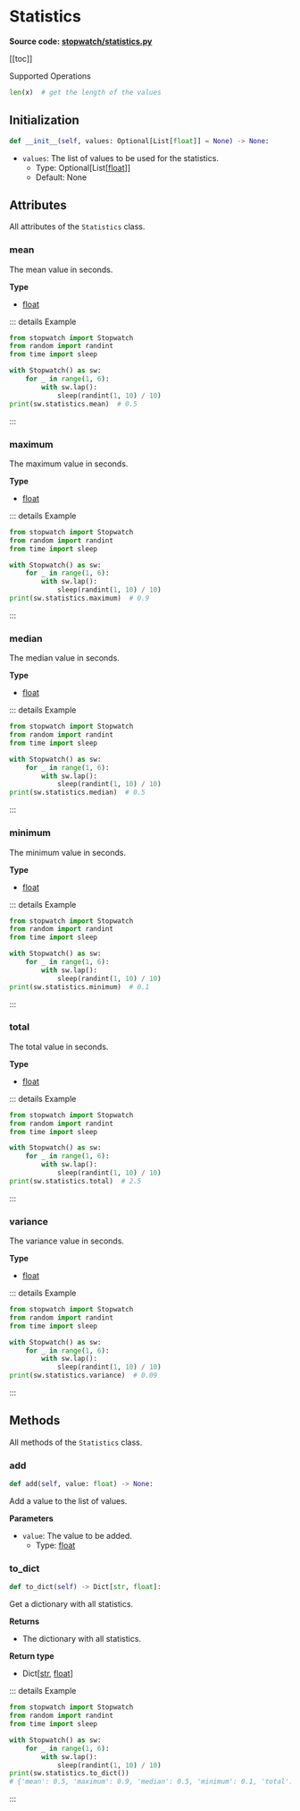 # Statistics

**Source code: [stopwatch/statistics.py](https://github.com/devRMA/python-stopwatch2/blob/main/stopwatch/statistics.py)**

[[toc]]

Supported Operations

```python
len(x)  # get the length of the values
```

## Initialization

```python
def __init__(self, values: Optional[List[float]] = None) -> None:
```

- `values`: The list of values to be used for the statistics.
  - Type: Optional[List[[float](https://docs.python.org/3/library/functions.html#float)]]
  - Default: None

## Attributes

All attributes of the `Statistics` class.

### mean

The mean value in seconds.

**Type**

- [float](https://docs.python.org/3/library/functions.html#float)

::: details Example

```python
from stopwatch import Stopwatch
from random import randint
from time import sleep

with Stopwatch() as sw:
    for _ in range(1, 6):
        with sw.lap():
            sleep(randint(1, 10) / 10)
print(sw.statistics.mean)  # 0.5
```

:::

### maximum

The maximum value in seconds.

**Type**

- [float](https://docs.python.org/3/library/functions.html#float)

::: details Example

```python
from stopwatch import Stopwatch
from random import randint
from time import sleep

with Stopwatch() as sw:
    for _ in range(1, 6):
        with sw.lap():
            sleep(randint(1, 10) / 10)
print(sw.statistics.maximum)  # 0.9
```

:::

### median

The median value in seconds.

**Type**

- [float](https://docs.python.org/3/library/functions.html#float)

::: details Example

```python
from stopwatch import Stopwatch
from random import randint
from time import sleep

with Stopwatch() as sw:
    for _ in range(1, 6):
        with sw.lap():
            sleep(randint(1, 10) / 10)
print(sw.statistics.median)  # 0.5
```

:::

### minimum

The minimum value in seconds.

**Type**

- [float](https://docs.python.org/3/library/functions.html#float)

::: details Example

```python
from stopwatch import Stopwatch
from random import randint
from time import sleep

with Stopwatch() as sw:
    for _ in range(1, 6):
        with sw.lap():
            sleep(randint(1, 10) / 10)
print(sw.statistics.minimum)  # 0.1
```

:::

### total

The total value in seconds.

**Type**

- [float](https://docs.python.org/3/library/functions.html#float)

::: details Example

```python
from stopwatch import Stopwatch
from random import randint
from time import sleep

with Stopwatch() as sw:
    for _ in range(1, 6):
        with sw.lap():
            sleep(randint(1, 10) / 10)
print(sw.statistics.total)  # 2.5
```

:::

### variance

The variance value in seconds.

**Type**

- [float](https://docs.python.org/3/library/functions.html#float)

::: details Example

```python
from stopwatch import Stopwatch
from random import randint
from time import sleep

with Stopwatch() as sw:
    for _ in range(1, 6):
        with sw.lap():
            sleep(randint(1, 10) / 10)
print(sw.statistics.variance)  # 0.09
```

:::

## Methods

All methods of the `Statistics` class.

### add

```py
def add(self, value: float) -> None:
```

Add a value to the list of values.

**Parameters**

- `value`: The value to be added.
  - Type: [float](https://docs.python.org/3/library/functions.html#float)

### to_dict

```py
def to_dict(self) -> Dict[str, float]:
```

Get a dictionary with all statistics.

**Returns**

- The dictionary with all statistics.

**Return type**

- Dict[[str](https://docs.python.org/3/library/stdtypes.html#str), [float](https://docs.python.org/3/library/functions.html#float)]

::: details Example

```python
from stopwatch import Stopwatch
from random import randint
from time import sleep

with Stopwatch() as sw:
    for _ in range(1, 6):
        with sw.lap():
            sleep(randint(1, 10) / 10)
print(sw.statistics.to_dict())
# {'mean': 0.5, 'maximum': 0.9, 'median': 0.5, 'minimum': 0.1, 'total': 2.5, 'variance': 0.09}
```

:::
